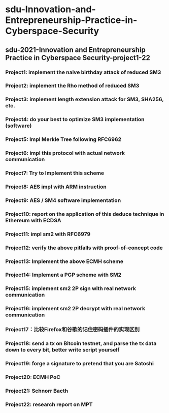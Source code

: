 # sdu-Innovation-and-Entrepreneurship-Practice-in-Cyberspace-Security
## sdu-2021-Innovation and Entrepreneurship Practice in Cyberspace Security-project1-22
### **Project1**: implement the naive birthday attack of reduced SM3
### **Project2**: implement the Rho method of reduced SM3
### **Project3**: implement length extension attack for SM3, SHA256, etc.
### **Project4**: do your best to optimize SM3 implementation (software)
### **Project5**: Impl Merkle Tree following RFC6962
### **Project6**: impl this protocol with actual network communication
### **Project7**: Try to Implement this scheme
### **Project8**: AES impl with ARM instruction
### **Project9**: AES / SM4 software implementation
### **Project10**: report on the application of this deduce technique in Ethereum with ECDSA
### **Project11**: impl sm2 with RFC6979
### **Project12**: verify the above pitfalls with proof-of-concept code
### **Project13**: Implement the above ECMH scheme
### **Project14**: Implement a PGP scheme with SM2
### **Project15**: implement sm2 2P sign with real network communication
### **Project16**: implement sm2 2P decrypt with real network communication
### **Project17**：比较Firefox和谷歌的记住密码插件的实现区别
### **Project18**: send a tx on Bitcoin testnet, and parse the tx data down to every bit, better write script yourself
### **Project19**: forge a signature to pretend that you are Satoshi
### **Project20**: ECMH PoC
### **Project21**: Schnorr Bacth
### **Project22**: research report on MPT
